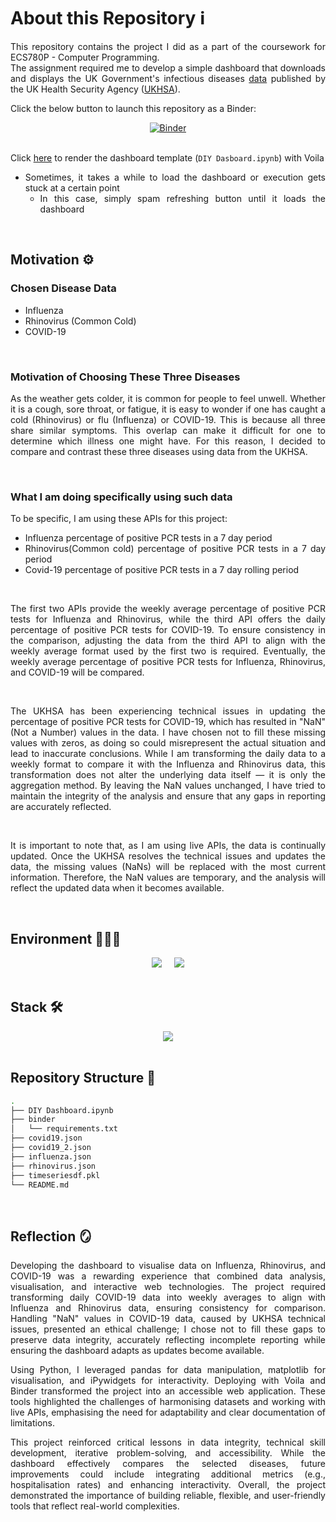 <div align="justify">
  
# About this Repository ℹ️

This repository contains the project I did as a part of the coursework for ECS780P - Computer Programming. <br>
The assignment required me to develop a simple dashboard that downloads and displays the UK Government's infectious diseases [data](https://ukhsa-dashboard.data.gov.uk/) published by the UK Health Security Agency ([UKHSA](https://www.gov.uk/government/organisations/uk-health-security-agency)).

Click the below button to launch this repository as a Binder: <br>
<div align = center>
  <a href="https://mybinder.org/v2/gh/mijisu0103/COVID-Dashboard-Project.git/HEAD" target="_blank">
      <img src="https://mybinder.org/badge_logo.svg" alt="Binder">
  </a>
</div>

<br>

Click [here](https://hub.ovh2.mybinder.org/user/mijisu0103-covi-shboard-project-d57k0061/voila/render/DIY%20Dashboard.ipynb) to render the dashboard template (```DIY Dasboard.ipynb```) with Voila <br>
- Sometimes, it takes a while to load the dashboard or execution gets stuck at a certain point
    - In this case, simply spam refreshing button until it loads the dashboard

<br>

## Motivation ⚙️
### Chosen Disease Data
- Influenza
- Rhinovirus (Common Cold)
- COVID-19

<br>

### Motivation of Choosing These Three Diseases
As the weather gets colder, it is common for people to feel unwell. Whether it is a cough, sore throat, or fatigue, it is easy to wonder if one has caught a cold (Rhinovirus) or flu (Influenza) or COVID-19. This is because all three share similar symptoms. This overlap can make it difficult for one to determine which illness one might have. For this reason, I decided to compare and contrast these three diseases using data from the UKHSA.

<br>

### What I am doing specifically using such data
To be specific, I am using these APIs for this project:
- Influenza percentage of positive PCR tests in a 7 day period
- Rhinovirus(Common cold) percentage of positive PCR tests in a 7 day period
- Covid-19 percentage of positive PCR tests in a 7 day rolling period

<br>

The first two APIs provide the weekly average percentage of positive PCR tests for Influenza and Rhinovirus, while the third API offers the daily percentage of positive PCR tests for COVID-19. To ensure consistency in the comparison, adjusting the data from the third API to align with the weekly average format used by the first two is required. Eventually, the weekly average percentage of positive PCR tests for Influenza, Rhinovirus, and COVID-19 will be compared. 

<br>

The UKHSA has been experiencing technical issues in updating the percentage of positive PCR tests for COVID-19, which has resulted in "NaN" (Not a Number) values in the data. I have chosen not to fill these missing values with zeros, as doing so could misrepresent the actual situation and lead to inaccurate conclusions. While I am transforming the daily data to a weekly format to compare it with the Influenza and Rhinovirus data, this transformation does not alter the underlying data itself — it is only the aggregation method. By leaving the NaN values unchanged, I have tried to maintain the integrity of the analysis and ensure that any gaps in reporting are accurately reflected.

<br>

It is important to note that, as I am using live APIs, the data is continually updated. Once the UKHSA resolves the technical issues and updates the data, the missing values (NaNs) will be replaced with the most current information. Therefore, the NaN values are temporary, and the analysis will reflect the updated data when it becomes available.

<br>

## Environment 👩🏻‍💻 

<div align="center">
  <img src="https://img.shields.io/badge/jupyter-%23FA0F00.svg?style=flat-square&logo=jupyter&logoColor=white">&nbsp;&nbsp;&nbsp;&nbsp;
  <img src="https://img.shields.io/badge/Visual%20Studio%20Code-0078d7.svg?style=flat-square&logo=visual-studio-code&logoColor=white">
</div>

<br>

## Stack 🛠️
<div align="center">
  <img src="https://img.shields.io/badge/python-3670A0?style=flat-square&logo=python&logoColor=white">
</div>

<br>

## Repository Structure 🌲
```bash
.
├── DIY Dashboard.ipynb
├── binder
│   └── requirements.txt
├── covid19.json
├── covid19_2.json
├── influenza.json
├── rhinovirus.json
├── timeseriesdf.pkl
└── README.md
```

<br>

## Reflection 🪞
Developing the dashboard to visualise data on Influenza, Rhinovirus, and COVID-19 was a rewarding experience that combined data analysis, visualisation, and interactive web technologies. The project required transforming daily COVID-19 data into weekly averages to align with Influenza and Rhinovirus data, ensuring consistency for comparison. Handling "NaN" values in COVID-19 data, caused by UKHSA technical issues, presented an ethical challenge; I chose not to fill these gaps to preserve data integrity, accurately reflecting incomplete reporting while ensuring the dashboard adapts as updates become available.

Using Python, I leveraged pandas for data manipulation, matplotlib for visualisation, and iPywidgets for interactivity. Deploying with Voila and Binder transformed the project into an accessible web application. These tools highlighted the challenges of harmonising datasets and working with live APIs, emphasising the need for adaptability and clear documentation of limitations.

This project reinforced critical lessons in data integrity, technical skill development, iterative problem-solving, and accessibility. While the dashboard effectively compares the selected diseases, future improvements could include integrating additional metrics (e.g., hospitalisation rates) and enhancing interactivity. Overall, the project demonstrated the importance of building reliable, flexible, and user-friendly tools that reflect real-world complexities.


<br>
  
</div>




